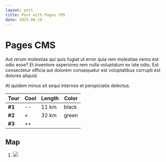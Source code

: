 ```yaml
---
layout: post
title: Post with Pages CMS
date: 2025-06-10
---
```

# Pages CMS

Aut rerum molestias qui quis fugiat ut error quia rem molestiae nemo est odio esse? Et inventore asperiores rem nulla voluptatum ex iste odio. Est consectetur officia aut dolorem consequatur est voluptatibus corrupti est dolores aliquid.

At quidem minus sit sequi internos et perspiciatis delectus.

| Tour | Cool | Length | Color |
| --- | --- | --- | --- |
| **#1** | \-- | 11 km | black |
| **#2** | +   | 32 km | green |
| **#3** | ++  |     |     |

## Map

1.  ![](/images/buesingen-gennersbrunn.jpg)